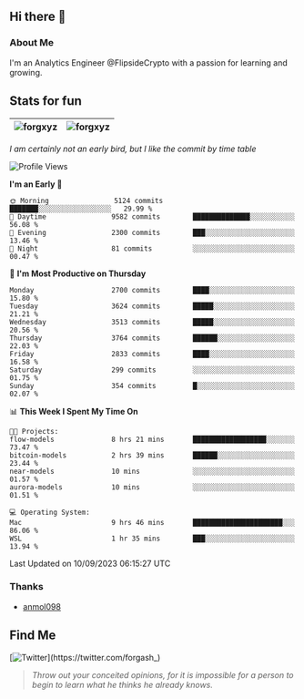 ## Hi there 👋

### About Me

I'm an Analytics Engineer @FlipsideCrypto with a passion for learning and growing.
  
## Stats for fun

| <img align="center" src="https://github-readme-streak-stats.herokuapp.com/?user=forgxyz&theme=tokyonight" alt="forgxyz" /> | <img align="center" src="https://github-readme-stats.vercel.app/api?username=forgxyz&theme=tokyonight&show_icons=true" alt="forgxyz" /> |
| ------------- |------------- |

*I am certainly not an early bird, but I like the commit by time table*  

<!--START_SECTION:waka-->
![Profile Views](http://img.shields.io/badge/Profile%20Views-0-blue)

**I'm an Early 🐤** 

```text
🌞 Morning                5124 commits        ███████░░░░░░░░░░░░░░░░░░   29.99 % 
🌆 Daytime                9582 commits        ██████████████░░░░░░░░░░░   56.08 % 
🌃 Evening                2300 commits        ███░░░░░░░░░░░░░░░░░░░░░░   13.46 % 
🌙 Night                  81 commits          ░░░░░░░░░░░░░░░░░░░░░░░░░   00.47 % 
```
📅 **I'm Most Productive on Thursday** 

```text
Monday                   2700 commits        ████░░░░░░░░░░░░░░░░░░░░░   15.80 % 
Tuesday                  3624 commits        █████░░░░░░░░░░░░░░░░░░░░   21.21 % 
Wednesday                3513 commits        █████░░░░░░░░░░░░░░░░░░░░   20.56 % 
Thursday                 3764 commits        ██████░░░░░░░░░░░░░░░░░░░   22.03 % 
Friday                   2833 commits        ████░░░░░░░░░░░░░░░░░░░░░   16.58 % 
Saturday                 299 commits         ░░░░░░░░░░░░░░░░░░░░░░░░░   01.75 % 
Sunday                   354 commits         █░░░░░░░░░░░░░░░░░░░░░░░░   02.07 % 
```


📊 **This Week I Spent My Time On** 

```text
🐱‍💻 Projects: 
flow-models              8 hrs 21 mins       ██████████████████░░░░░░░   73.47 % 
bitcoin-models           2 hrs 39 mins       ██████░░░░░░░░░░░░░░░░░░░   23.44 % 
near-models              10 mins             ░░░░░░░░░░░░░░░░░░░░░░░░░   01.57 % 
aurora-models            10 mins             ░░░░░░░░░░░░░░░░░░░░░░░░░   01.51 % 

💻 Operating System: 
Mac                      9 hrs 46 mins       ██████████████████████░░░   86.06 % 
WSL                      1 hr 35 mins        ███░░░░░░░░░░░░░░░░░░░░░░   13.94 % 
```


 Last Updated on 10/09/2023 06:15:27 UTC
<!--END_SECTION:waka-->

### Thanks
 - [anmol098](https://github.com/anmol098/waka-readme-stats/)
  
## Find Me
[![Twitter](https://img.shields.io/twitter/url/https/twitter.com/forgash_.svg?style=social&label=Follow%20%40forgash_)](https://twitter.com/forgash_)


> *Throw out your conceited opinions, for it is impossible for a person to begin to learn what he thinks he already knows.* 
